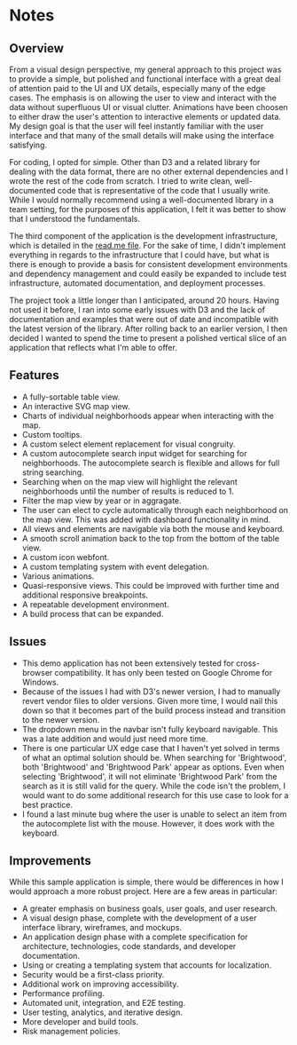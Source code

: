 # Notes

## Overview

From a visual design perspective, my general approach to this project was to provide a simple, but polished and functional interface with a great deal of attention paid to the UI and UX details, especially many of the edge cases. The emphasis is on allowing the user to view and interact with the data without superfluous UI or visual clutter. Animations have been choosen to either draw the user's attention to interactive elements or updated data. My design goal is that the user will feel instantly familiar with the user interface and that many of the small details will make using the interface satisfying.

For coding, I opted for simple. Other than D3 and a related library for dealing with the data format, there are no other external dependencies and I wrote the rest of the code from scratch. I tried to write clean, well-documented code that is representative of the code that I usually write. While I would normally recommend using a well-documented library in a team setting, for the purposes of this application, I felt it was better to show that I understood the fundamentals.

The third component of the application is the development infrastructure, which is detailed in the [read.me file](https://github.com/VirtuosiMedia/kentik/blob/master/readme.md). For the sake of time, I didn't implement everything in regards to the infrastructure that I could have, but what is there is enough to provide a basis for consistent development environments and dependency management and could easily be expanded to include test infrastructure, automated documentation, and deployment processes.

The project took a little longer than I anticipated, around 20 hours. Having not used it before, I ran into some early issues with D3 and the lack of documentation and examples that were out of date and incompatible with the latest version of the library. After rolling back to an earlier version, I then decided I wanted to spend the time to present a polished vertical slice of an application that reflects what I'm able to offer.

## Features

- A fully-sortable table view.
- An interactive SVG map view.
- Charts of individual neighborhoods appear when interacting with the map.
- Custom tooltips.
- A custom select element replacement for visual congruity.
- A custom autocomplete search input widget for searching for neighborhoods. The autocomplete search is flexible and allows for full string searching.
- Searching when on the map view will highlight the relevant neighborhoods until the number of results is reduced to 1.
- Filter the map view by year or in aggragate.
- The user can elect to cycle automatically through each neighborhood on the map view. This was added with dashboard functionality in mind.
- All views and elements are navigable via both the mouse and keyboard.
- A smooth scroll animation back to the top from the bottom of the table view.
- A custom icon webfont.
- A custom templating system with event delegation.
- Various animations.
- Quasi-responsive views. This could be improved with further time and additional responsive breakpoints.
- A repeatable development environment.
- A build process that can be expanded.

## Issues

- This demo application has not been extensively tested for cross-browser compatibility. It has only been tested on Google Chrome for Windows.
- Because of the issues I had with D3's newer version, I had to manually revert vendor files to older versions. Given more time, I would nail this down so that it becomes part of the build process instead and transition to the newer version.
- The dropdown menu in the navbar isn't fully keyboard navigable. This was a late addition and would just need more time.
- There is one particular UX edge case that I haven't yet solved in terms of what an optimal solution should be. When searching for 'Brightwood', both 'Brightwood' and 'Brightwood Park' appear as options. Even when selecting 'Brightwood', it will not eliminate 'Brightwood Park' from the search as it is still valid for the query. While the code isn't the problem, I would want to do some additional research for this use case to look for a best practice.
- I found a last minute bug where the user is unable to select an item from the autocomplete list with the mouse. However, it does work with the keyboard.

## Improvements

While this sample application is simple, there would be differences in how I would approach a more robust project. Here are a few areas in particular:

- A greater emphasis on business goals, user goals, and user research.
- A visual design phase, complete with the development of a user interface library, wireframes, and mockups.
- An application design phase with a complete specification for architecture, technologies, code standards, and developer documentation.
- Using or creating a templating system that accounts for localization.
- Security would be a first-class priority.
- Additional work on improving accessibility.
- Performance profiling.
- Automated unit, integration, and E2E testing.
- User testing, analytics, and iterative design.
- More developer and build tools.
- Risk management policies.
